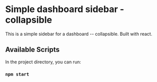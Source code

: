 # Simple dashboard sidebar - collapsible

This is a simple sidebar for a dashboard -- collapsible. Built with react.

## Available Scripts

In the project directory, you can run:

### `npm start`
